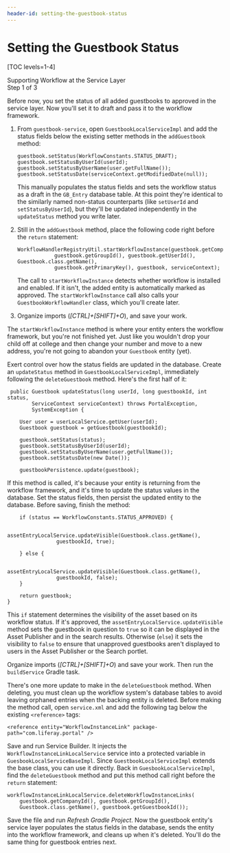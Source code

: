 ```yaml
---
header-id: setting-the-guestbook-status
---
```


# Setting the Guestbook Status

[TOC levels=1-4]

<div class="learn-path-step">
    <p>Supporting Workflow at the Service Layer<br>Step 1 of 3</p>
</div>

Before now, you set the status of all added guestbooks to approved in the
service layer. Now you'll set it to draft and pass it to the workflow framework. 

1.  From `guestbook-service`, open `GuestbookLocalServiceImpl` and add the
    status fields below the existing setter methods in the `addGuestbook`
    method:

        guestbook.setStatus(WorkflowConstants.STATUS_DRAFT);
        guestbook.setStatusByUserId(userId);
        guestbook.setStatusByUserName(user.getFullName());
        guestbook.setStatusDate(serviceContext.getModifiedDate(null));

    This manually populates the status fields and sets the workflow status as
    a draft in the `GB_Entry` database table. At this point they're identical to
    the similarly named non-status counterparts (like `setUserId` and
    `setStatusByUserId`), but they'll be updated independently in the
    `updateStatus` method you write later.

2.  Still in the `addGuestbook` method, place the following code right before
    the `return` statement:

        WorkflowHandlerRegistryUtil.startWorkflowInstance(guestbook.getCompanyId(), 
                    guestbook.getGroupId(), guestbook.getUserId(), Guestbook.class.getName(), 
                    guestbook.getPrimaryKey(), guestbook, serviceContext);

    The call to `startWorkflowInstance` detects whether workflow is installed
    and enabled. If it isn't, the added entity is automatically marked as
    approved. The `startWorkflowInstance` call also calls your
    `GuestbookWorkflowHandler` class, which you'll create later. 

3.  Organize imports (*[CTRL]+[SHIFT]+O*), and save your work.

The `startWorkflowInstance` method is where your entity enters the workflow
framework, but you're not finished yet. Just like you wouldn't drop your child
off at college and then change your number and move to a new address, you're
not going to abandon your `Guestbook` entity (yet). 

Exert control over how the status fields are updated in the database.
Create an `updateStatus` method in `GuestbookLocalServiceImpl`, immediately
following the `deleteGuestbook` method. Here's the first half of it:

     public Guestbook updateStatus(long userId, long guestbookId, int status,
			ServiceContext serviceContext) throws PortalException,
			SystemException {

		User user = userLocalService.getUser(userId);
		Guestbook guestbook = getGuestbook(guestbookId);

		guestbook.setStatus(status);
		guestbook.setStatusByUserId(userId);
		guestbook.setStatusByUserName(user.getFullName());
		guestbook.setStatusDate(new Date());

		guestbookPersistence.update(guestbook);

If this method is called, it's because your entity is returning from the
workflow framework, and it's time to update the status values in the database.
Set the status fields, then persist the updated entity to the database. Before
saving, finish the method:

		if (status == WorkflowConstants.STATUS_APPROVED) {

			assetEntryLocalService.updateVisible(Guestbook.class.getName(),
					guestbookId, true);

		} else {

			assetEntryLocalService.updateVisible(Guestbook.class.getName(),
					guestbookId, false);
		}

		return guestbook;
	}

This `if` statement determines the visibility of the asset based on its workflow
status. If it's approved, the `assetEntryLocalService.updateVisible` method sets
the guestbook in question to `true` so it can be displayed in the Asset
Publisher and in the search results. Otherwise (`else`) it sets the visibility
to `false` to ensure that unapproved guestbooks aren't displayed to users in the
Asset Publisher or the Search portlet.

Organize imports (*[CTRL]+[SHIFT]+O*) and save your work. Then run the
`buildService` Gradle task.

There's one more update to make in the `deleteGuestbook` method. When deleting,
you must clean up the workflow system's database tables to avoid leaving
orphaned entries when the backing entity is deleted. Before making the method
call, open `service.xml` and add the following tag below the existing
`<reference>` tags:

    <reference entity="WorkflowInstanceLink" package-path="com.liferay.portal" />

Save and run Service Builder. It injects the `WorkflowInstanceLinkLocalService`
service into a protected variable in `GuesbookLocalServiceBaseImpl`. Since
`GuestbookLocalServiceImpl` extends the base class, you can use it directly.
Back in `GuesbookLocalServiceImpl`, find the `deleteGuestbook` method and put
this method call right before the `return` statement:

    workflowInstanceLinkLocalService.deleteWorkflowInstanceLinks(
        guestbook.getCompanyId(), guestbook.getGroupId(),
        Guestbook.class.getName(), guestbook.getGuestbookId());

Save the file and run *Refresh Gradle Project*. Now the guestbook entity's 
service layer populates the status fields in the database, sends the entity 
into the workflow framework, and cleans up when it's deleted. You'll do the same thing for guestbook entries next.

